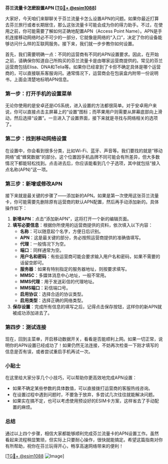 **芬兰流量卡怎麽設置APN [[TG💪+ @esim1088](https://t.me/s/esim1088)]**

大家好，今天咱们来聊聊关于芬兰流量卡怎么设置APN的问题。如果你最近打算去芬兰旅行或者长期居住，那么这张流量卡可能会成为你的得力助手。不过，在使用之前，你可能需要了解如何正确地配置APN（Access Point Name）。APN是手机连接移动网络时必不可少的一部分，它就像是网络的“入口”，决定了你的设备能够访问什么样的互联网服务。接下来，我们就一步步教你如何设置。

首先，我们需要明确一点：不同的运营商有不同的APN设置要求。因此，在开始之前，请确保你知道自己所购买的芬兰流量卡是由哪家运营商提供的。常见的芬兰运营商包括Elisa、DNA和Telia等。如果你已经拿到了卡但不确定具体是哪个运营商的，可以直接联系客服询问。通常情况下，运营商会在包装盒内附带一份说明书，上面会清楚地标明APN信息。

### 第一步：打开手机的设置菜单

无论你使用的是安卓还是iOS系统，进入设置的方法都很简单。对于安卓用户来说，你可以直接点击主屏幕上的“设置”图标；而苹果用户则需要从屏幕底部向上滑动，然后选择“设置”。一旦进入了设置界面，接下来就是寻找与网络相关的选项了。

### 第二步：找到移动网络设置

在设置中，你会看到很多分类，比如Wi-Fi、蓝牙、声音等。我们要找的就是“移动网络”或“蜂窝数据”的部分。这个位置因手机品牌不同可能会有所差异，但大多数情况下都能轻松找到。点击进去后，你应该能看到几个子选项，其中就包括“接入点名称(APN)”这一项。

### 第三步：新增或修改APN

接下来就是最关键的步骤了——添加新的APN。如果是第一次使用这张芬兰流量卡，你可能需要先删除原有运营商的默认APN配置，然后再手动添加新的。具体操作如下：

1. **新增APN**：点击“添加新APN”，这将打开一个新的编辑页面。
2. **填写必要信息**：根据你所使用的运营商提供的资料，依次填入以下内容：
   - **名称**：可以随意起个名字，方便日后识别。
   - **APN**：这是最关键的部分，务必按照运营商提供的准确值填写。
   - **代理**：一般情况下为空。
   - **端口**：同样通常为空。
   - **用户名和密码**：有些运营商可能会要求输入用户名和密码，如果不需要的话留空即可。
   - **服务器**：如果有特别指定的服务器地址，则按要求填写。
   - **MMSC**：多媒体消息中心地址，一般不常用。
   - **MMS代理**：用于发送彩信的代理地址。
   - **MMS端口**：彩信端口号。
   - **启用协议**：选择合适的协议类型。
   - **启用类型**：选择正确的网络类型。
3. **保存设置**：完成所有信息的填写之后，记得点击保存按钮，这样你的新APN就被成功添加进去了。

### 第四步：测试连接

现在，回到主菜单，开启移动数据开关，看看是否能顺利上网。如果一切正常，说明你的APN设置已经成功了！如果仍然无法连接，不妨再次检查一下刚才填写的信息是否有误，或者尝试重启手机再试一次。

### 小贴士

在这里给大家分享几个小技巧，可以帮助你更高效地完成APN设置：
- 如果不确定某些参数的具体数值，可以直接拨打运营商的客服热线咨询。
- 在设置过程中遇到问题时，不要急于放弃，多尝试几次往往就能解决问题。
- 如果实在搞不定，也可以考虑使用预设好的ESIM卡方案，这样省去了手动配置的麻烦。

### 总结

通过以上四个步骤，相信大家都能够顺利完成芬兰流量卡的APN设置工作。虽然看起来流程稍显繁琐，但实际上只要耐心操作，很快就能搞定。希望这篇指南对你有所帮助，祝你在芬兰玩得开心，畅享高速网络带来的便利！

[[TG💪+ @esim1088](https://t.me/s/esim1088) ![Image](https://i.postimg.cc/4NQfJmqS/Snipaste-2025-05-13-00-14-12.png)]